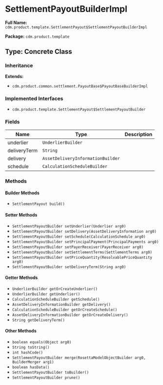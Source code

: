 # SettlementPayoutBuilderImpl

**Full Name:** `cdm.product.template.SettlementPayout$SettlementPayoutBuilderImpl`

**Package:** `cdm.product.template`

## Type: Concrete Class

### Inheritance

**Extends:**
- `cdm.product.common.settlement.PayoutBase$PayoutBaseBuilderImpl`

### Implemented Interfaces

- `cdm.product.template.SettlementPayout$SettlementPayoutBuilder`

### Fields

| Name | Type | Description |
|------|------|-------------|
| underlier | `UnderlierBuilder` |  |
| deliveryTerm | `String` |  |
| delivery | `AssetDeliveryInformationBuilder` |  |
| schedule | `CalculationScheduleBuilder` |  |

### Methods

#### Builder Methods

- `SettlementPayout build()`

#### Setter Methods

- `SettlementPayoutBuilder setUnderlier(Underlier arg0)`
- `SettlementPayoutBuilder setDelivery(AssetDeliveryInformation arg0)`
- `SettlementPayoutBuilder setSchedule(CalculationSchedule arg0)`
- `SettlementPayoutBuilder setPrincipalPayment(PrincipalPayments arg0)`
- `SettlementPayoutBuilder setPayerReceiver(PayerReceiver arg0)`
- `SettlementPayoutBuilder setSettlementTerms(SettlementTerms arg0)`
- `SettlementPayoutBuilder setPriceQuantity(ResolvablePriceQuantity arg0)`
- `SettlementPayoutBuilder setDeliveryTerm(String arg0)`

#### Getter Methods

- `UnderlierBuilder getOrCreateUnderlier()`
- `UnderlierBuilder getUnderlier()`
- `CalculationScheduleBuilder getSchedule()`
- `AssetDeliveryInformationBuilder getDelivery()`
- `CalculationScheduleBuilder getOrCreateSchedule()`
- `AssetDeliveryInformationBuilder getOrCreateDelivery()`
- `String getDeliveryTerm()`

#### Other Methods

- `boolean equals(Object arg0)`
- `String toString()`
- `int hashCode()`
- `SettlementPayoutBuilder merge(RosettaModelObjectBuilder arg0, BuilderMerger arg1)`
- `boolean hasData()`
- `SettlementPayoutBuilder toBuilder()`
- `SettlementPayoutBuilder prune()`

